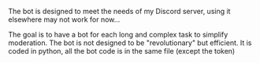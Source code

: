 The bot is designed to meet the needs of my Discord server, using it
elsewhere may not work for now...

The goal is to have a bot for each long and complex task to simplify 
moderation. The bot is not designed to be "revolutionary" but efficient. 
It is coded in python, all the bot code is in the same file (except the 
token)
